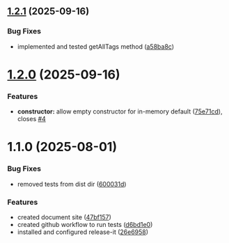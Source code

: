 

## [1.2.1](https://github.com/angelxmoreno/tagged-keyv-wrapper/compare/v1.2.0...v1.2.1) (2025-09-16)


### Bug Fixes

* implemented and tested getAllTags method ([a58ba8c](https://github.com/angelxmoreno/tagged-keyv-wrapper/commit/a58ba8cdcd7c8c1c017a809664de5ba27fa321e3))

# [1.2.0](https://github.com/angelxmoreno/tagged-keyv-wrapper/compare/v1.1.0...v1.2.0) (2025-09-16)


### Features

* **constructor:** allow empty constructor for in-memory default ([75e71cd](https://github.com/angelxmoreno/tagged-keyv-wrapper/commit/75e71cd85ce1e0d7845f41f70cd065dc1b00aed9)), closes [#4](https://github.com/angelxmoreno/tagged-keyv-wrapper/issues/4)

# 1.1.0 (2025-08-01)


### Bug Fixes

* removed tests from dist dir ([600031d](https://github.com/angelxmoreno/tagged-keyv-wrapper/commit/600031d394691c1fc9151c225d186ae24df850fd))


### Features

* created document site ([47bf157](https://github.com/angelxmoreno/tagged-keyv-wrapper/commit/47bf157d2e48c612e4be4a77bc76bb1aa7a84567))
* created github workflow to run tests ([d6bd1e0](https://github.com/angelxmoreno/tagged-keyv-wrapper/commit/d6bd1e08d93f388761af569cf48d8bfca54ab777))
* installed and configured release-it ([26e6958](https://github.com/angelxmoreno/tagged-keyv-wrapper/commit/26e6958bb67a7317e185e963693b8de5d4ce48d4))
